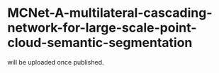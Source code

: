 # MCNet-A-multilateral-cascading-network-for-large-scale-point-cloud-semantic-segmentation
will be uploaded once published.
